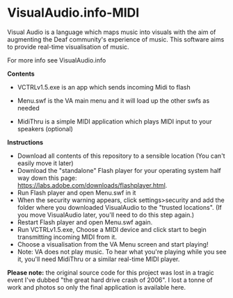 # VisualAudio.info-MIDI


Visual Audio is a language which maps music into visuals with the aim of augmenting the Deaf community's experience of music. This software aims to provide real-time visualisation of music. 

For more info see VisualAudio.info



**Contents**

* VCTRLv1.5.exe is an app which sends incoming Midi to flash

* Menu.swf is the VA main menu and it will load up the other swfs as needed

* MidiThru is a simple MIDI application which plays MIDI input to your speakers (optional)



**Instructions**

* Download all contents of this repository to a sensible location (You can't easily move it later)
* Download the "standalone" Flash player for your operating system half way down this page:  https://labs.adobe.com/downloads/flashplayer.html. 
* Run Flash player and open Menu.swf in it
* When the security warning appears, click settings>security and add the folder where you downloaded VisualAudio to the "trusted locations". (If you move VisualAudio later, you'll need to do this step again.)
* Restart Flash player and open Menu.swf again.
* Run VCTRLv1.5.exe, Choose a MIDI device and click start to begin transmitting incoming MIDI from it.
* Choose a visualisation from the VA Menu screen and start playing!
* Note: VA does not play music. To hear what you're playing while you see it, you'll need MidiThru or a similar real-time MIDI player.

**Please note:** the original source code for this project was lost in a tragic event I've dubbed "the great hard drive crash of 2006". I lost a tonne of work and photos so only the final application is available here.
